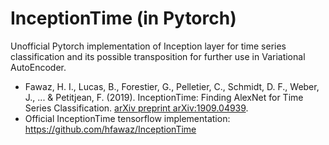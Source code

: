 # InceptionTime (in Pytorch)
Unofficial Pytorch implementation of Inception layer for time series classification and its possible transposition for further use in Variational AutoEncoder.

- Fawaz, H. I., Lucas, B., Forestier, G., Pelletier, C., Schmidt, D. F., Weber, J., ... & Petitjean, F. (2019). InceptionTime: Finding AlexNet for Time Series Classification. [arXiv preprint arXiv:1909.04939](https://arxiv.org/abs/1909.04939).
- Official InceptionTime tensorflow implementation: https://github.com/hfawaz/InceptionTime


